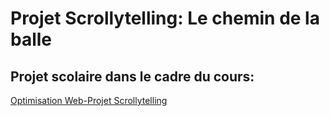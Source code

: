 # Projet Scrollytelling: Le chemin de la balle

## Projet scolaire dans le cadre du cours: <br>
<a href="https://tim-montmorency.com/timdoc/582-424MO/projet-scrollytelling/">Optimisation Web-Projet Scrollytelling</a>
